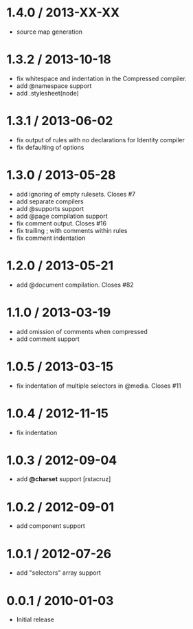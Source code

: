 1.4.0 / 2013-XX-XX
==================

 * source map generation

1.3.2 / 2013-10-18 
==================

 * fix whitespace and indentation in the Compressed compiler.
 * add @namespace support
 * add .stylesheet(node)

1.3.1 / 2013-06-02 
==================

 * fix output of rules with no declarations for Identity compiler
 * fix defaulting of options

1.3.0 / 2013-05-28 
==================

 * add ignoring of empty rulesets. Closes #7
 * add separate compilers
 * add @supports support
 * add @page compilation support
 * fix comment output. Closes #16
 * fix trailing ; with comments within rules
 * fix comment indentation

1.2.0 / 2013-05-21 
==================

 * add @document compilation. Closes #82

1.1.0 / 2013-03-19 
==================

  * add omission of comments when compressed
  * add comment support

1.0.5 / 2013-03-15 
==================

  * fix indentation of multiple selectors in @media. Closes #11

1.0.4 / 2012-11-15 
==================

  * fix indentation

1.0.3 / 2012-09-04 
==================

  * add __@charset__ support [rstacruz]

1.0.2 / 2012-09-01 
==================

  * add component support

1.0.1 / 2012-07-26 
==================

  * add "selectors" array support

0.0.1 / 2010-01-03
==================

  * Initial release
